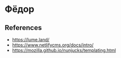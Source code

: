 # Фёдор

## References

- https://lume.land/
- https://www.netlifycms.org/docs/intro/
- https://mozilla.github.io/nunjucks/templating.html
